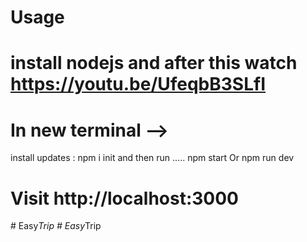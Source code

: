 # Usage
install nodejs
and after this watch 
https://youtu.be/UfeqbB3SLfI 
=====================
# In new terminal --> 
install updates : npm i init
and then run .....
 npm start
 Or
 npm run dev 
# Visit http://localhost:3000
#   E a s y _ T r i p  
 #   E a s y _ T r i p  
 